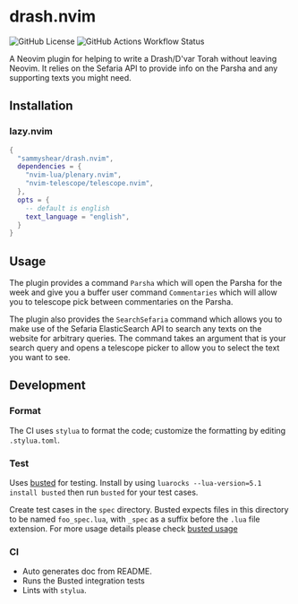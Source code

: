 # drash.nvim

![GitHub License](https://img.shields.io/github/license/sammyshear/drash.nvim?style=for-the-badge)
![GitHub Actions Workflow Status](https://img.shields.io/github/actions/workflow/status/sammyshear/drash.nvim/ci.yml?style=for-the-badge)

A Neovim plugin for helping to write a Drash/D'var Torah without leaving Neovim. It relies on the Sefaria API to provide info on the Parsha and any supporting texts you might need.

## Installation

### lazy.nvim

```lua
{
  "sammyshear/drash.nvim",
  dependencies = {
    "nvim-lua/plenary.nvim",
    "nvim-telescope/telescope.nvim",
  },
  opts = {
    -- default is english
    text_language = "english",
  }
}
```

## Usage

The plugin provides a command `Parsha` which will open the Parsha for the week and give you a buffer user command `Commentaries` which will allow you to telescope pick between commentaries on the Parsha.

The plugin also provides the `SearchSefaria` command which allows you to make use of the Sefaria ElasticSearch API to search any texts on the website for arbitrary queries.
The command takes an argument that is your search query and opens a telescope picker to allow you to select the text you want to see.

## Development

### Format

The CI uses `stylua` to format the code; customize the formatting by editing `.stylua.toml`.

### Test

Uses [busted](https://lunarmodules.github.io/busted/) for testing. Install by using `luarocks --lua-version=5.1 install busted` then run `busted`
for your test cases.

Create test cases in the `spec` directory. Busted expects files in this directory to be named `foo_spec.lua`, with `_spec` as a suffix before the `.lua` file extension. For more usage details please check
[busted usage](https://lunarmodules.github.io/busted/)

### CI

- Auto generates doc from README.
- Runs the Busted integration tests
- Lints with `stylua`.
